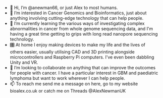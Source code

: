 - 👋 Hi, I’m @anewman66, or just Alex to most humans.
- 👀 I’m interested in Cancer Genomics and Bioinformatics, just about anything involving cutting-edge technology that can help people.
- 🌱 I’m currently learning the various ways of investigating complex abnormalities in cancer from whole genome sequencing data, and I'm having a great time getting to grips with long read nanopore sequencing technology.
- 🎛 At home I enjoy making devices to make my life and the lives of others easier, usually utilising CAD and 3D printing alongside microcontrollers and Raspberry Pi computers. I've even been dabbling Unity and VR.
- 💞️ I’m looking to collaborate on anything that can improve the outcomes for people with cancer. I have a particular interest in GBM and paediatric lymphoma but want to work wherever I can help people.
- 📫 To reach me send me a message on here, go to my website bioalex.co.uk or catch me on  Threads @AlexNewmanUK

<!---
anewman66/anewman66 is a ✨ special ✨ repository because its `README.md` (this file) appears on your GitHub profile.
You can click the Preview link to take a look at your changes.
--->
